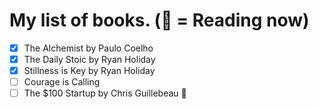 # My list of books. (📖 = Reading now)

- [x] The Alchemist by Paulo Coelho
- [x] The Daily Stoic by Ryan Holiday
- [x] Stillness is Key by Ryan Holiday
- [ ] Courage is Calling  
- [ ] The $100 Startup by Chris Guillebeau 📖